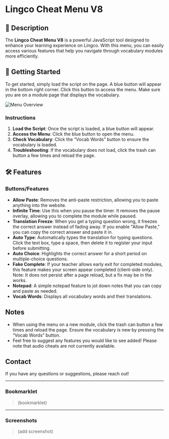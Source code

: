# Lingco Cheat Menu V8

## 📖 Description

The **Lingco Cheat Menu V8** is a powerful JavaScript tool designed to enhance your learning experience on Lingco. With this menu, you can easily access various features that help you navigate through vocabulary modules more efficiently.

## 🚀 Getting Started

To get started, simply load the script on the page. A blue button will appear in the bottom right corner. Click this button to access the menu. Make sure you are on a module page that displays the vocabulary.

![Menu Overview](image-url)

### Instructions

1. **Load the Script**: Once the script is loaded, a blue button will appear.
2. **Access the Menu**: Click the blue button to open the menu.
3. **Check Vocabulary**: Click the “Vocab Words” button to ensure the vocabulary is loaded.
4. **Troubleshooting**: If the vocabulary does not load, click the trash can button a few times and reload the page.

## 🛠️ Features

### Buttons/Features

- **Allow Paste**: Removes the anti-paste restriction, allowing you to paste anything into the website.
- **Infinite Time**: Use this when you pause the timer. It removes the pause overlay, allowing you to complete the module while paused.
- **Translation Freeze**: When you get a typing question wrong, it freezes the correct answer instead of fading away. If you enable "Allow Paste," you can copy the correct answer and paste it in.
- **Auto Type**: Automatically types the translation for typing questions. Click the text box, type a space, then delete it to register your input before submitting.
- **Auto Choice**: Highlights the correct answer for a short period on multiple-choice questions.
- **Fake Complete**: If your teacher allows early exit for completed modules, this feature makes your screen appear completed (client-side only). Note: It does not persist after a page reload, but a fix may be in the works.
- **Notepad**: A simple notepad feature to jot down notes that you can copy and paste as needed.
- **Vocab Words**: Displays all vocabulary words and their translations.

## Notes

- When using the menu on a new module, click the trash can button a few times and reload the page. Ensure the vocabulary is new by pressing the “Vocab Words” button.
- Feel free to suggest any features you would like to see added! Please note that audio cheats are not currently available.

## Contact

If you have any questions or suggestions, please reach out!

---

### Bookmarklet

> (bookmarklet)

---

### Screenshots

> (add screenshot)
